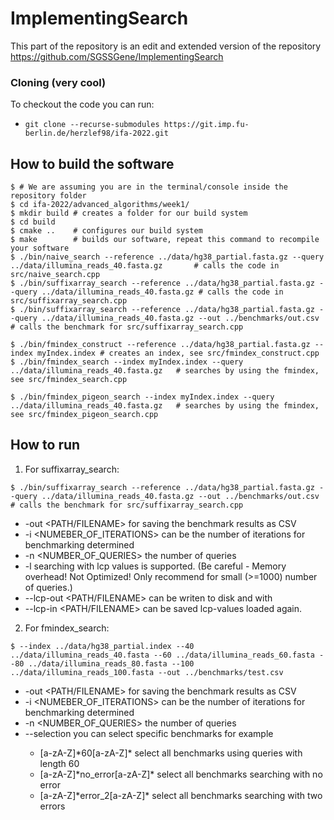 # ImplementingSearch

This part of the repository is an edit and extended version of the repository https://github.com/SGSSGene/ImplementingSearch 

### Cloning (very cool)
To checkout the code you can run:
  + `git clone --recurse-submodules https://git.imp.fu-berlin.de/herzlef98/ifa-2022.git`


## How to build the software
```
$ # We are assuming you are in the terminal/console inside the repository folder
$ cd ifa-2022/advanced_algorithms/week1/
$ mkdir build # creates a folder for our build system
$ cd build
$ cmake ..    # configures our build system
$ make        # builds our software, repeat this command to recompile your software
$ ./bin/naive_search --reference ../data/hg38_partial.fasta.gz --query ../data/illumina_reads_40.fasta.gz       # calls the code in src/naive_search.cpp
$ ./bin/suffixarray_search --reference ../data/hg38_partial.fasta.gz --query ../data/illumina_reads_40.fasta.gz # calls the code in src/suffixarray_search.cpp
$ ./bin/suffixarray_search --reference ../data/hg38_partial.fasta.gz --query ../data/illumina_reads_40.fasta.gz --out ../benchmarks/out.csv # calls the benchmark for src/suffixarray_search.cpp

$ ./bin/fmindex_construct --reference ../data/hg38_partial.fasta.gz --index myIndex.index # creates an index, see src/fmindex_construct.cpp
$ ./bin/fmindex_search --index myIndex.index --query ../data/illumina_reads_40.fasta.gz   # searches by using the fmindex, see src/fmindex_search.cpp

$ ./bin/fmindex_pigeon_search --index myIndex.index --query ../data/illumina_reads_40.fasta.gz   # searches by using the fmindex, see src/fmindex_pigeon_search.cpp
```

## How to run
1. For suffixarray_search:
````
$ ./bin/suffixarray_search --reference ../data/hg38_partial.fasta.gz --query ../data/illumina_reads_40.fasta.gz --out ../benchmarks/out.csv # calls the benchmark for src/suffixarray_search.cpp
````
   + -out <PATH/FILENAME> for saving the benchmark results as CSV 
   + -i <NUMEBER_OF_ITERATIONS> can be the number of iterations for benchmarking determined 
   + -n <NUMBER_OF_QUERIES> the number of queries
   + -l searching with lcp values is supported. (Be careful - Memory overhead! Not Optimized! Only recommend for small (>=1000) number of queries.)
   + --lcp-out <PATH/FILENAME> can be writen to disk and with 
   + --lcp-in <PATH/FILENAME> can be saved lcp-values loaded again.

2. For fmindex_search:
````
$ --index ../data/hg38_partial.index --40 ../data/illumina_reads_40.fasta --60 ../data/illumina_reads_60.fasta --80 ../data/illumina_reads_80.fasta --100 ../data/illumina_reads_100.fasta --out ../benchmarks/test.csv
````
   + -out <PATH/FILENAME> for saving the benchmark results as CSV
   + -i <NUMEBER_OF_ITERATIONS> can be the number of iterations for benchmarking determined
   + -n <NUMBER_OF_QUERIES> the number of queries
   + --selection <REGEX> you can select specific benchmarks for example
     + [a-zA-Z]\*60[a-zA-Z]*        select all benchmarks using queries with length 60
     + [a-zA-Z]\*no_error[a-zA-Z]*  select all benchmarks searching with no error
     + [a-zA-Z]\*error_2[a-zA-Z]*   select all benchmarks searching with two errors 
